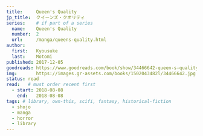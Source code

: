 ```yaml
---
title:     Queen's Quality
jp_title:  クイーンズ・クオリティ
series:    # if part of a series
  name:    Queen's Quality
  number:  2
  url:     /manga/queens-quality.html
author: 
  first:   Kyousuke 
  last:    Motomi
published: 2017-12-05
goodreads: https://www.goodreads.com/book/show/34466642-queen-s-quality-vol-2
img:       https://images.gr-assets.com/books/1502043482l/34466642.jpg
status: read
read:   # must order recent first
  - start: 2018-08-08  
    end:   2018-08-08 
tags: # library, own-this, scifi, fantasy, historical-fiction
  - shojo
  - manga
  - horror
  - library
---
```



